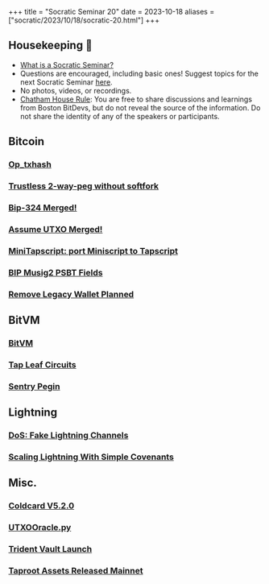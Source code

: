 +++
title = "Socratic Seminar 20"
date = 2023-10-18
aliases = ["socratic/2023/10/18/socratic-20.html"]
+++

## Housekeeping 🧹

- [What is a Socratic Seminar?](https://bitdevs.org/about#socratic-seminars)
- Questions are encouraged, including basic ones! Suggest topics for the next Socratic Seminar [here](https://github.com/arminsabouri/bostonbitdevs/issues/new).
- No photos, videos, or recordings.
- [Chatham House Rule](https://www.chathamhouse.org/about-us/chatham-house-rule): You are free to share discussions and learnings from Boston BitDevs, but do not reveal the source of the information. Do not share the identity of any of the speakers or participants.

## Bitcoin
### [Op_txhash](https://lists.linuxfoundation.org/pipermail/bitcoin-dev/2023-September/021975.html)
### [Trustless 2-way-peg without softfork](https://lists.linuxfoundation.org/pipermail/bitcoin-dev/2023-September/021948.html)
### [Bip-324 Merged!](https://github.com/bitcoin/bips/blob/master/bip-0324.mediawiki)
### [Assume UTXO Merged!](https://github.com/jamesob/assumeutxo-docs/tree/2019-04-proposal/proposal)
### [MiniTapscript: port Miniscript to Tapscript](https://github.com/bitcoin/bitcoin/pull/27255)
### [BIP Musig2 PSBT Fields](https://github.com/achow101/bips/blob/musig2-psbt/bip-musig2-psbt.mediawiki)
### [Remove Legacy Wallet Planned](https://github.com/bitcoin/bitcoin/issues/20160)

## BitVM
### [BitVM](https://bitvm.org/bitvm.pdf)
### [Tap Leaf Circuits](https://github.com/supertestnet/tapleaf-circuits)
### [Sentry Pegin](https://bitcoinmagazine.com/technical/bitvm-but-can-it-run-doom)

## Lightning
### [DoS: Fake Lightning Channels](https://morehouse.github.io/lightning/fake-channel-dos/)
### [Scaling Lightning With Simple Covenants](https://lists.linuxfoundation.org/pipermail/lightning-dev/2023-September/004092.html)

## Misc.
### [Coldcard V5.2.0](https://github.com/Coldcard/firmware/blob/master/releases/ChangeLog.md)
### [UTXOOracle.py](https://utxo.live/oracle/)
### [Trident Vault Launch](https://x.com/rob1ham/status/1704917235305746439?s=46&t=PtDQpC8qXN6eLrhVrXTVNA)
### [Taproot Assets Released Mainnet](https://lightning.engineering/posts/2023-10-18-taproot-assets-v0.3/)
